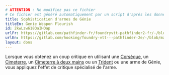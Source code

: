 ```yaml
---
# ATTENTION : Ne modifiez pas ce fichier
# Ce fichier est généré automatiquement par un script d'après les données du module Foundry VTT officiel et de sa traduction
title: Sophistication d'armes de Génie
titleEn: Genie Weapon Flourish
id: 2kwLzw618QaIHOap
urlFr: https://gitlab.com/pathfinder-fr/foundryvtt-pathfinder2-fr/-/blob/master/data/feats/2kwLzw618QaIHOap.htm
urlEn: https://gitlab.com/hooking/foundry-vtt---pathfinder-2e/-/blob/master/packs/data/feats.db/genie-weapon-flourish.json
layout: dons
---
```

Lorsque vous obtenez un coup critique en utilisant une [Corsèque](../équipements/corsèque.html), un [Cimeterre](../équipements/cimeterre.html), un [Cimeterre à deux mains](../équipements/cimeterre-à-deux-mains.html) ou un [Trident](../équipements/trident.html) ou une arme de Génie, vous appliquez l'effet de critique spécialisé de l'arme.
